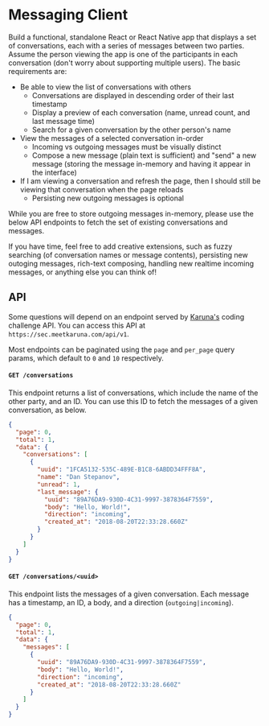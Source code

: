 # Messaging Client

Build a functional, standalone React or React Native app that displays a set of conversations, each with a series of messages between two parties. Assume the person viewing the app is one of the participants in each conversation (don't worry about supporting multiple users). The basic requirements are:

- Be able to view the list of conversations with others
  - Conversations are displayed in descending order of their last timestamp
  - Display a preview of each conversation (name, unread count, and last message time)
  - Search for a given conversation by the other person's name
- View the messages of a selected conversation in-order
  - Incoming vs outgoing messages must be visually distinct
  - Compose a new message (plain text is sufficient) and "send" a new message (storing the message in-memory and having it appear in the interface)
- If I am viewing a conversation and refresh the page, then I should still be viewing that conversation when the page reloads
  - Persisting new outgoing messages is optional

While you are free to store outgoing messages in-memory, please use the below API endpoints to fetch the set of existing conversations and messages.

If you have time, feel free to add creative extensions, such as fuzzy searching (of conversation names or message contents), persisting new outoging messages, rich-text composing, handling new realtime incoming messages, or anything else you can think of!

## API

Some questions will depend on an endpoint served by [Karuna's](https://meetkaruna.com) coding challenge API. You can access this API at `https://sec.meetkaruna.com/api/v1`.

Most endpoints can be paginated using the `page` and `per_page` query params, which default to `0` and `10` respectively.

#### `GET /conversations`

This endpoint returns a list of conversations, which include the name of the other party, and an ID. You can use this ID to fetch the messages of a given conversation, as below.

```json
{
  "page": 0,
  "total": 1,
  "data": {
    "conversations": [
      {
        "uuid": "1FCA5132-535C-489E-B1C8-6ABDD34FFF8A",
        "name": "Dan Stepanov",
        "unread": 1,
        "last_message": {
          "uuid": "89A76DA9-930D-4C31-9997-3878364F7559",
          "body": "Hello, World!",
          "direction": "incoming",
          "created_at": "2018-08-20T22:33:28.660Z"
        }
      }
    ]
  }
}
```

#### `GET /conversations/<uuid>`

This endpoint lists the messages of a given conversation. Each message has a timestamp, an ID, a body, and a direction (`outgoing|incoming`).

```json
{
  "page": 0,
  "total": 1,
  "data": {
    "messages": [
      {
        "uuid": "89A76DA9-930D-4C31-9997-3878364F7559",
        "body": "Hello, World!",
        "direction": "incoming",
        "created_at": "2018-08-20T22:33:28.660Z"
      }
    ]
  }
}
```

